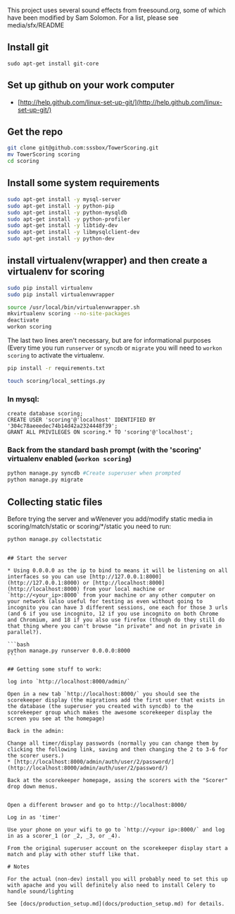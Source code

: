 This project uses several sound effects from freesound.org, some of which have been modified by Sam Solomon. For a list, please see media/sfx/README

## Install git

`sudo apt-get install git-core`

## Set up github on your work computer 

* [http://help.github.com/linux-set-up-git/](http://help.github.com/linux-set-up-git/)

## Get the repo

```bash
git clone git@github.com:sssbox/TowerScoring.git
mv TowerScoring scoring
cd scoring
```

## Install some system requirements

```bash
sudo apt-get install -y mysql-server
sudo apt-get install -y python-pip
sudo apt-get install -y python-mysqldb
sudo apt-get install -y python-profiler
sudo apt-get install -y libtidy-dev
sudo apt-get install -y libmysqlclient-dev
sudo apt-get install -y python-dev
```

## install virtualenv(wrapper) and then create a virtualenv for scoring

```bash
sudo pip install virtualenv
sudo pip install virtualenvwrapper

source /usr/local/bin/virtualenvwrapper.sh
mkvirtualenv scoring --no-site-packages
deactivate
workon scoring
```
The last two lines aren't necessary, but are for informational purposes (Every time you run `runserver` or `syncdb` or `migrate` you will need to `workon scoring` to activate the virtualenv.


```bash
pip install -r requirements.txt

touch scoring/local_settings.py
```

### In mysql:

```mysql
create database scoring;
CREATE USER 'scoring'@'localhost' IDENTIFIED BY '304c78aeeedec74b14d42a2324448f39';
GRANT ALL PRIVILEGES ON scoring.* TO 'scoring'@'localhost';
```

### Back from the standard bash prompt (with the 'scoring' virtualenv enabled (`workon scoring`)

```bash
python manage.py syncdb #Create superuser when prompted
python manage.py migrate
```

## Collecting static files

Before trying the server and wWenever you add/modify static media in scoring/match/static or scoring/*/static you need to run:

```bash
python manage.py collectstatic
```

~~~ Optionally you may add things to scoring/local_settings.py file to override settings locally--this does not get tracked so they will only effect your install.

## Start the server

* Using 0.0.0.0 as the ip to bind to means it will be listening on all interfaces so you can use [http://127.0.0.1:8000](http://127.0.0.1:8000) or [http://localhost:8000](http://localhost:8000) from your local machine or `http://<your_ip>:8000` from your machine or any other computer on your network (also useful for testing as even without going to incognito you can have 3 different sessions, one each for those 3 urls (and 6 if you use incognito, 12 if you use incognito on both Chrome and Chromium, and 18 if you also use firefox (though do they still do that thing where you can't browse "in private" and not in private in parallel?).

```bash
python manage.py runserver 0.0.0.0:8000
```

## Getting some stuff to work:

log into `http://localhost:8000/admin/`

Open in a new tab `http://localhost:8000/` you should see the scorekeeper display (the migrations add the first user that exists in the database (the superuser you created with syncdb) to the scorekeeper group which makes the awesome scorekeeper display the screen you see at the homepage)

Back in the admin:

Change all timer/display passwords (normally you can change them by clicking the following link, saving and then changing the 2 to 3-6 for the scorer users.)
* [http://localhost:8000/admin/auth/user/2/password/](http://localhost:8000/admin/auth/user/2/password/)

Back at the scorekeeper homepage, assing the scorers with the "Scorer" drop down menus.


Open a different browser and go to http://localhost:8000/

Log in as 'timer'

Use your phone on your wifi to go to `http://<your ip>:8000/` and log in as a scorer_1 (or _2, _3, or _4).

From the original superuser account on the scorekeeper display start a match and play with other stuff like that.

# Notes

For the actual (non-dev) install you will probably need to set this up with apache and you will definitely also need to install Celery to handle sound/lighting

See [docs/production_setup.md](docs/production_setup.md) for details.
